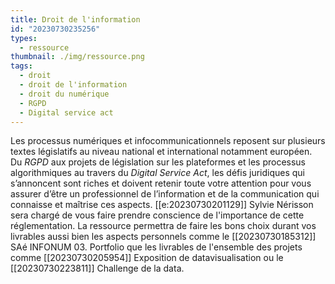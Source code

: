 ```yaml
---
title: Droit de l'information
id: "20230730235256"
types:
  - ressource
thumbnail: ./img/ressource.png
tags:
  - droit
  - droit de l'information
  - droit du numérique
  - RGPD
  - Digital service act
---
```



Les processus numériques et infocommunicationnels reposent sur plusieurs textes législatifs au niveau national et international notamment européen. Du *RGPD* aux projets de législation sur les plateformes et les processus algorithmiques au travers du *Digital Service Act*, les défis juridiques qui s’annoncent sont riches et doivent retenir toute votre attention pour vous assurer d’être un professionnel de l’information et de la communication qui connaisse et maîtrise ces aspects.
[[e:20230730201129]] Sylvie Nérisson sera chargé de vous faire prendre conscience de l'importance de cette réglementation.
La ressource permettra de faire les bons choix durant vos livrables aussi bien les aspects personnels comme le [[20230730185312]] SAé INFONUM 03. Portfolio que les livrables de l'ensemble des projets comme [[20230730205954]] Exposition de datavisualisation ou le [[20230730223811]] Challenge de la data.

